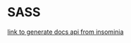 # SASS

[link to generate docs api from insominia](https://hackernoon.com/generate-beautiful-swagger-api-documentation-from-insomnia-ffaa2b77828e)